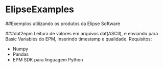 # ElipseExamples
##Exemplos utilizando os produtos da Elipse Software

###dat2epm
Leitura de valores em arquivos dat(ASCII), e enviando para Basic Variables do EPM, inserindo timestamp e qualidade. 
Requisitos:
  - Numpy
  - Pandas
  - EPM SDK para linguagem Python



